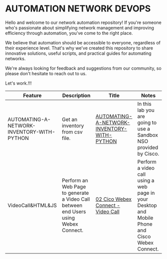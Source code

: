 # AUTOMATION NETWORK DEVOPS

Hello and welcome to our network automation repository! If you're someone who's passionate about simplifying network management and improving efficiency through automation, you've come to the right place.

We believe that automation should be accessible to everyone, regardless of their experience level. That's why we've created this repository to share innovative solutions, useful scripts, and practical guides for automating networks.

We're always looking for feedback and suggestions from our community, so please don't hesitate to reach out to us.

Let's work.!!!

|Feature|Description|Title|Notes|
|---|---|---|---|
| AUTOMATING-A-NETWORK-INVENTORY-WITH-PYTHON | Get an inventory from csv file.  | [AUTOMATING-A-NETWORK-INVENTORY-WITH-PYTHON](https://github.com/ERICK-ZABALA/AUTOMATING-A-NETWORK-INVENTORY-WITH-PYTHON) | In this lab you are going to use a Sandbox NSO provided by Cisco. |
| VideoCall&HTML&JS | Perform an Web Page to generate a Video Call between end Users using Webex Connect.  | [02 Cico Webex Connect - Video Call](https://github.com/ERICK-ZABALA/02_Webex_Connect_VideoCall) | Perform a video call using a web page in your Desktop and Mobile Phone and Cisco Webex Connect. |

